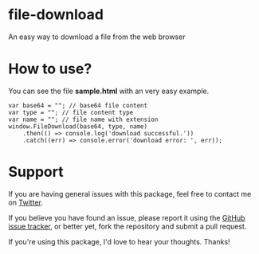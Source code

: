 # file-download
An easy way to download a file from the web browser

# How to use?
You can see the file **sample.html** with an very easy example.

```
var base64 = ""; // base64 file content
var type = ""; // file content type
var name = ""; // file name with extension
window.FileDownload(base64, type, name)
    .then(() => console.log('download successful.'))
    .catch((err) => console.error('download error: ', err));
```

# Support
If you are having general issues with this package, feel free to contact me on [Twitter](https://twitter.com/mlezcano1985).

If you believe you have found an issue, please report it using the [GitHub issue tracker](https://github.com/mlezcano1985/file-download/issues), or better yet, fork the repository and submit a pull request.

If you're using this package, I'd love to hear your thoughts. Thanks!
